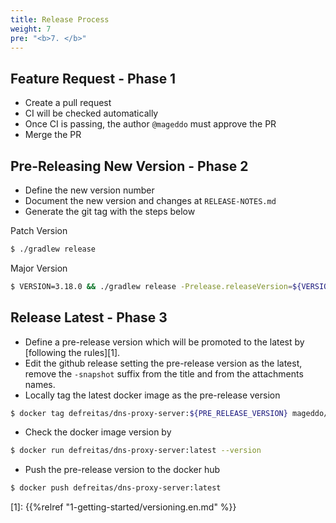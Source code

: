 ```yaml
---
title: Release Process
weight: 7
pre: "<b>7. </b>"
---
```


## Feature Request - Phase 1

* Create a pull request
* CI will be checked automatically
* Once CI is passing, the author `@mageddo` must approve the PR
* Merge the PR

## Pre-Releasing New Version - Phase 2

* Define the new version number
* Document the new version and changes at `RELEASE-NOTES.md`
* Generate the git tag with the steps below

Patch Version
```bash
$ ./gradlew release
```

Major Version
```bash
$ VERSION=3.18.0 && ./gradlew release -Prelease.releaseVersion=${VERSION} -Prelease.newVersion=${VERSION}
```

## Release Latest - Phase 3

* Define a pre-release version which will be promoted to the latest by [following the rules][1].
* Edit the github release setting the pre-release version as the latest, remove the `-snapshot` suffix from the title 
and from the attachments names.
* Locally tag the latest docker image as the pre-release version
```bash
$ docker tag defreitas/dns-proxy-server:${PRE_RELEASE_VERSION} mageddo/dns-proxy-server:latest
```
* Check the docker image version by 
```bash
$ docker run defreitas/dns-proxy-server:latest --version
```
* Push the pre-release version to the docker hub
```bash
$ docker push defreitas/dns-proxy-server:latest
```

[1]: {{%relref "1-getting-started/versioning.en.md" %}}
